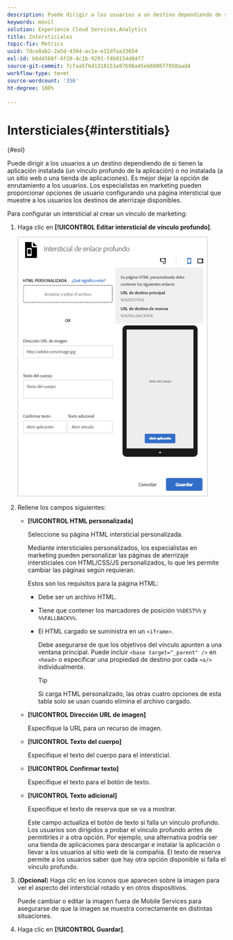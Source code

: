 ```yaml
---
description: Puede dirigir a los usuarios a un destino dependiendo de si tienen la aplicación instalada (un vínculo profundo de la aplicación) o no instalada (a un sitio web o una tienda de aplicaciones).
keywords: móvil
solution: Experience Cloud Services,Analytics
title: Intersticiales
topic-fix: Metrics
uuid: 7dce8ab2-2a5d-4384-ac1e-e31dfaa33654
exl-id: b6d4588f-4f28-4c1b-9291-f4b9154d84f7
source-git-commit: 7cfaa5f6d1318151e87698a45eb6006f7850aad4
workflow-type: tm+mt
source-wordcount: '356'
ht-degree: 100%

---
```


# Intersticiales{#interstitials}

{#eol}

Puede dirigir a los usuarios a un destino dependiendo de si tienen la aplicación instalada (un vínculo profundo de la aplicación) o no instalada (a un sitio web o una tienda de aplicaciones). Es mejor dejar la opción de enrutamiento a los usuarios. Los especialistas en marketing pueden proporcionar opciones de usuario configurando una página intersticial que muestre a los usuarios los destinos de aterrizaje disponibles.

Para configurar un intersticial al  crear un vínculo de marketing:

1. Haga clic en **[!UICONTROL Editar intersticial de vínculo profundo]**.

   ![Intersticial de enlace profundo](assets/interstitial2.png)

1. Rellene los campos siguientes:

   * **[!UICONTROL HTML personalizada]**

      Seleccione su página HTML intersticial personalizada.

      Mediante intersticiales personalizados, los especialistas en marketing pueden personalizar las páginas de aterrizaje intersticiales con HTML/CSS/JS personalizados, lo que les permite cambiar las páginas según requieran.

      Estos son los requisitos para la página HTML:

      * Debe ser un archivo HTML.
      * Tiene que contener los marcadores de posición `%%DEST%%` y `%%FALLBACK%%`.
      * El HTML cargado se suministra en un `<iframe>`.

         Debe asegurarse de que los objetivos del vínculo apunten a una ventana principal. Puede incluir `<base target="_parent" />` en `<head>` o especificar una propiedad de destino por cada `<a/>` individualmente.

         >[!TIP]
         >
         >Si carga HTML personalizado, las otras cuatro opciones de esta tabla solo se usan cuando elimina el archivo cargado.
   * **[!UICONTROL Dirección URL de imagen]**

      Especifique la URL para un recurso de imagen.

   * **[!UICONTROL Texto del cuerpo]**

      Especifique el texto del cuerpo para el intersticial.

   * **[!UICONTROL Confirmar texto]**

      Especifique el texto para el botón de texto.

   * **[!UICONTROL Texto adicional]**

      Especifique el texto de reserva que se va a mostrar.

      Este campo actualiza el botón de texto si falla un vínculo profundo. Los usuarios son dirigidos a probar el vínculo profundo antes de permitirles ir a otra opción. Por ejemplo, una alternativa podría ser una tienda de aplicaciones para descargar e instalar la aplicación o llevar a los usuarios al sitio web de la compañía. El texto de reserva permite a los usuarios saber que hay otra opción disponible si falla el vínculo profundo.


1. (**Opcional**) Haga clic en los iconos que aparecen sobre la imagen para ver el aspecto del intersticial rotado y en otros dispositivos.

   Puede cambiar o editar la imagen fuera de Mobile Services para asegurarse de que la imagen se muestra correctamente en distintas situaciones.
1. Haga clic en **[!UICONTROL Guardar]**.
